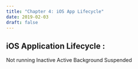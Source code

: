 ```yaml
---
title: "Chapter 4: iOS App Lifecycle"
date: 2019-02-03
draft: false
---
```


## iOS Application Lifecycle :
 Not running 
 Inactive
 Active 
 Background
 Suspended 

